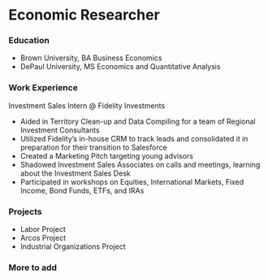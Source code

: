 # Economic Researcher

### Education
- Brown University, BA Business Economics
- DePaul University, MS Economics and Quantitative Analysis

### Work Experience
Investment Sales Intern @ Fidelity Investments
- Aided in Territory Clean-up and Data Compiling for a team of Regional Investment Consultants
- Utilized Fidelity’s in-house CRM to track leads and consolidated it in preparation for their transition to Salesforce
- Created a Marketing Pitch targeting young advisors
- Shadowed Investment Sales Associates on calls and meetings, learning about the Investment Sales Desk
- Participated in workshops on Equities, International Markets, Fixed Income, Bond Funds, ETFs, and IRAs

### Projects
- Labor Project
- Arcos Project
- Industrial Organizations Project

### More to add

